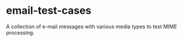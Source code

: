 # email-test-cases
A collection of e-mail messages with various media types to test MIME processing.